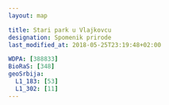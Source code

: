 ```yaml
---
layout: map

title: Stari park u Vlajkovcu
designation: Spomenik prirode
last_modified_at: 2018-05-25T23:19:48+02:00

WDPA: [388833]
BioRaS: [348]
geoSrbija:
  L1_183: [53]
  L1_302: [11]
---
```

